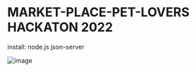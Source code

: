 # MARKET-PLACE-PET-LOVERS HACKATON 2022

install:
node.js
json-server

![image](https://user-images.githubusercontent.com/104829298/180395948-43f60185-0001-492d-a2e1-583baea65313.png)
